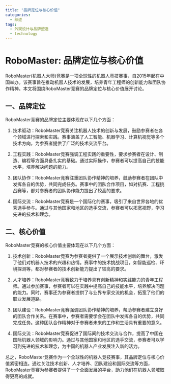 ```yaml
---  
title: "品牌定位与核心价值"  
categories:  
  - 综述  
tags: 
  - 外观设计与品牌塑造 
  - technology  
---  
```


# RoboMaster: 品牌定位与核心价值

RoboMaster(机器人大师)竞赛是一项全球性的机器人竞技赛事，自2015年起在中国举办。该赛事旨在推动机器人技术的发展，培养青年工程师的创新能力和团队协作精神。本文将围绕RoboMaster竞赛的品牌定位与核心价值展开讨论。

## 一、品牌定位

RoboMaster竞赛的品牌定位主要体现在以下几个方面：

1. 技术驱动：RoboMaster竞赛关注机器人技术的创新与发展，鼓励参赛者在各个领域进行探索和实践。赛事涵盖了人工智能、机器学习、计算机视觉等多个技术方向，为参赛者提供了广泛的技术交流平台。

2. 工程实践：RoboMaster竞赛强调工程实践的重要性，要求参赛者在设计、制造、编程等方面具备扎实的基础。通过实际操作，参赛者可以提高自己的技能水平，培养解决问题的能力。

3. 团队协作：RoboMaster竞赛注重团队协作精神的培养，鼓励参赛者在团队中发挥各自的优势，共同完成任务。赛事中的团队合作项目，如对抗赛、工程挑战赛等，都对参赛者的团队协作能力提出了较高的要求。

4. 国际交流：RoboMaster竞赛是一个国际化的赛事，吸引了来自世界各地的优秀选手参与。通过与其他国家和地区的选手交流，参赛者可以拓宽视野，学习先进的技术和理念。

## 二、核心价值

RoboMaster竞赛的核心价值主要体现在以下几个方面：

1. 技术创新：RoboMaster竞赛为参赛者提供了一个展示技术创新的舞台，激发了他们对机器人技术的兴趣和热情。赛事中的技术挑战项目，如智能巡检、环境探测等，都对参赛者的技术创新能力提出了较高的要求。

2. 人才培养：RoboMaster竞赛致力于培养具有创新精神和实践能力的青年工程师。通过参加赛事，参赛者可以在实践中提高自己的技能水平，培养解决问题的能力。同时，赛事还为参赛者提供了与业界专家交流的机会，拓宽了他们的职业发展道路。

3. 团队建设：RoboMaster竞赛强调团队协作精神的培养，帮助参赛者建立良好的团队合作关系。在赛事中，参赛者需要学会在团队中发挥各自的优势，共同完成任务。这种团队合作精神对于参赛者未来的工作和生活具有重要的意义。

4. 国际交流：RoboMaster竞赛促进了国际间的技术交流与合作，提高了中国在国际机器人领域的影响力。通过与其他国家和地区的选手交流，参赛者可以学习到先进的技术和理念，为中国的机器人产业发展注入新的活力。

总之，RoboMaster竞赛作为一个全球性的机器人竞技赛事，其品牌定位与核心价值紧密相连。通过关注技术创新、人才培养、团队建设和国际交流等方面，RoboMaster竞赛为参赛者提供了一个全面发展的平台，助力他们在机器人领域取得更高的成就。 
